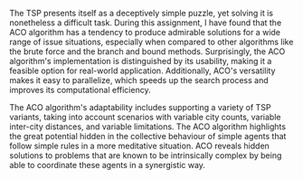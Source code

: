 The TSP presents itself as a deceptively simple puzzle, yet solving it is nonetheless a difficult task. 
During this assignment, I have found that the ACO algorithm has a tendency to produce admirable solutions for a wide range of issue situations, especially when compared to other algorithms like the brute force and the branch and bound methods. 
Surprisingly, the ACO algorithm's implementation is distinguished by its usability, making it a feasible option for real-world application. 
Additionally, ACO's versatility makes it easy to parallelize, which speeds up the search process and improves its computational efficiency.

The ACO algorithm's adaptability includes supporting a variety of TSP variants, taking into account scenarios with variable city counts, variable inter-city distances, and variable limitations. The ACO algorithm highlights the great potential hidden in the collective behaviour of simple agents that follow simple rules in a more meditative situation. ACO reveals hidden solutions to problems that are known to be intrinsically complex by being able to coordinate these agents in a synergistic way.
